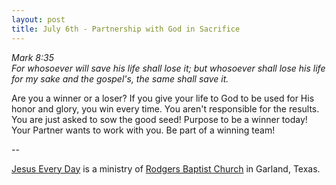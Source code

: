 ```yaml
---
layout: post
title: July 6th - Partnership with God in Sacrifice
---
```


_Mark 8:35  
For whosoever will save his life shall lose it; but whosoever shall
lose his life for my sake and the gospel's, the same shall save it._

Are you a winner or a loser? If you give your life to God to be
used for His honor and glory, you win every time. You aren't
responsible for the results. You are just asked to sow the good seed!
Purpose to be a winner today! Your Partner wants to work with you. Be
part of a winning team!

 --

<a href=http://jesuseveryday.net>Jesus Every Day</a> is a ministry of <a href=http://rodgersbaptist.net>Rodgers Baptist Church</a> in Garland, Texas.
